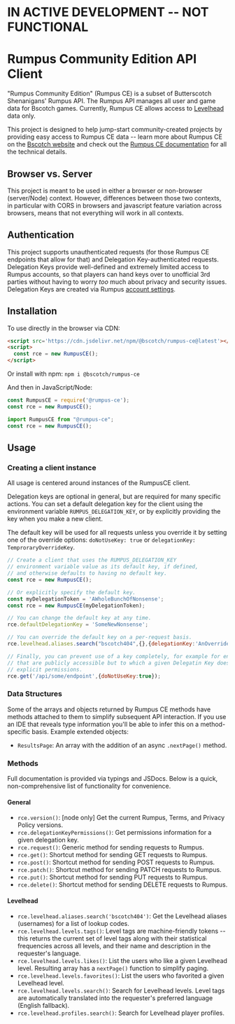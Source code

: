 # IN ACTIVE DEVELOPMENT -- NOT FUNCTIONAL

# Rumpus Community Edition API Client

"Rumpus Community Edition" (Rumpus CE) is a subset of Butterscotch Shenanigans' Rumpus API. The Rumpus API manages all user and game data for Bscotch games. Currently, Rumpus CE allows access to [Levelhead](https://www.bscotch.net/games/levelhead) data only.

This project is designed to help jump-start community-created projects by providing easy access to Rumpus CE data -- learn more about Rumpus CE on the [Bscotch website](https://beta.bscotch.net/rumpus-ce) and check out the [Rumpus CE documentation](https://beta.bscotch.net/api/docs/community-edition/) for all the technical details.

## Browser vs. Server

This project is meant to be used in either a browser or non-browser (server/Node) context. However, differences between those two contexts, in particular with CORS in browsers and javascript feature variation across browsers, means that not everything will work in all contexts.

## Authentication

This project supports unauthenticated requests (for those Rumpus CE endpoints that allow for that) and Delegation Key-authenticated requests. Delegation Keys provide well-defined and extremely limited access to Rumpus accounts, so that players can hand keys over to unofficial 3rd parties without having to worry *too* much about privacy and security issues. Delegation Keys are created via Rumpus [account settings](https://beta.bscotch.net/account).

## Installation

To use directly in the browser via CDN:

```html
<script src='https://cdn.jsdelivr.net/npm/@bscotch/rumpus-ce@latest'></script>
<script>
  const rce = new RumpusCE();
</script>
```

Or install with npm: `npm i @bscotch/rumpus-ce`

And then in JavaScript/Node:

```js
const RumpusCE = require('@rumpus-ce');
const rce = new RumpusCE();
```

```ts
import RumpusCE from "@rumpus-ce";
const rce = new RumpusCE();
```

## Usage

### Creating a client instance

All usage is centered around instances of the RumpusCE client.

Delegation keys are optional in general, but are required for
many specific actions. You can set a default delegation key
for the client using the environment variable `RUMPUS_DELEGATION_KEY`,
or by explicitly providing the key when you make a new client.

The default key will be used for all requests unless you override
it by setting one of the override options: `doNotUseKey: true` or `delegationKey: TemproraryOverrideKey`.

```js
// Create a client that uses the RUMPUS_DELEGATION_KEY
// environment variable value as its default key, if defined,
// and otherwise defaults to having no default key.
const rce = new RumpusCE();

// Or explicitly specify the default key.
const myDelegationToken = 'AWholeBunchOfNonsense';
const rce = new RumpusCE(myDelegationToken);

// You can change the default key at any time.
rce.defaultDelegationKey = 'SomeNewNonsense';

// You can override the default key on a per-request basis.
rce.levelhead.aliases.search("bscotch404",{},{delegationKey:'AnOverrideKey'});

// Finally, you can prevent use of a key completely, for example for endpoints
// that are publicly accessible but to which a given Delegatin Key does not have
// explicit permissions.
rce.get('/api/some/endpoint',{doNotUseKey:true});
```

### Data Structures

Some of the arrays and objects returned by Rumpus CE methods have methods attached to them to simplify subsequent API interaction. If you use an IDE that reveals type information you'll be able to infer this on a method-specific basis. Example extended objects:

+ `ResultsPage`: An array with the addition of an async `.nextPage()` method.

### Methods

Full documentation is provided via typings and JSDocs. Below is a quick, non-comprehensive list of functionality for convenience.

#### General

+ `rce.version()`: [node only] Get the current Rumpus, Terms, and Privacy Policy versions.
+ `rce.delegationKeyPermissions()`: Get permissions information for a given delegation key.
+ `rce.request()`: Generic method for sending requests to Rumpus.
+ `rce.get()`: Shortcut method for sending GET requests to Rumpus.
+ `rce.post()`: Shortcut method for sending POST requests to Rumpus.
+ `rce.patch()`: Shortcut method for sending PATCH requests to Rumpus.
+ `rce.put()`: Shortcut method for sending PUT requests to Rumpus.
+ `rce.delete()`: Shortcut method for sending DELETE requests to Rumpus.

#### Levelhead

+ `rce.levelhead.aliases.search('bscotch404')`: Get the Levelhead aliases (usernames) for a list of lookup codes.
+ `rce.levelhead.levels.tags()`: Level tags are machine-friendly tokens -- this returns the current set of level tags along with their statistical frequencies across all levels, and their name and description in the requester's language.
+ `rce.levelhead.levels.likes()`: List the users who like a given Levelhead level. Resulting array has a `nextPage()` function to simplify paging.
+ `rce.levelhead.levels.favorites()`: List the users who favorited a given Levelhead level.
+ `rce.levelhead.levels.search()`: Search for Levelhead levels. Level tags are automatically translated into the requester's preferred language (English fallback).
+ `rce.levelhead.profiles.search()`: Search for Levelhead player profiles.